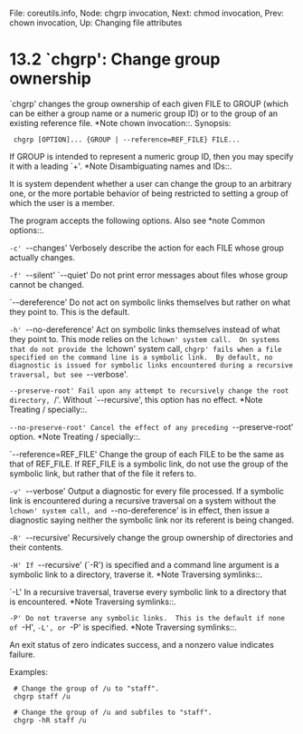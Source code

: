 File: coreutils.info,  Node: chgrp invocation,  Next: chmod invocation,  Prev: chown invocation,  Up: Changing file attributes

13.2 `chgrp': Change group ownership
====================================

`chgrp' changes the group ownership of each given FILE to GROUP (which
can be either a group name or a numeric group ID) or to the group of an
existing reference file.  *Note chown invocation::.  Synopsis:

     chgrp [OPTION]... {GROUP | --reference=REF_FILE} FILE...

   If GROUP is intended to represent a numeric group ID, then you may
specify it with a leading `+'.  *Note Disambiguating names and IDs::.

   It is system dependent whether a user can change the group to an
arbitrary one, or the more portable behavior of being restricted to
setting a group of which the user is a member.

   The program accepts the following options.  Also see *note Common
options::.

`-c'
`--changes'
     Verbosely describe the action for each FILE whose group actually
     changes.

`-f'
`--silent'
`--quiet'
     Do not print error messages about files whose group cannot be
     changed.

`--dereference'
     Do not act on symbolic links themselves but rather on what they
     point to.  This is the default.

`-h'
`--no-dereference'
     Act on symbolic links themselves instead of what they point to.
     This mode relies on the `lchown' system call.  On systems that do
     not provide the `lchown' system call, `chgrp' fails when a file
     specified on the command line is a symbolic link.  By default, no
     diagnostic is issued for symbolic links encountered during a
     recursive traversal, but see `--verbose'.

`--preserve-root'
     Fail upon any attempt to recursively change the root directory,
     `/'.  Without `--recursive', this option has no effect.  *Note
     Treating / specially::.

`--no-preserve-root'
     Cancel the effect of any preceding `--preserve-root' option.
     *Note Treating / specially::.

`--reference=REF_FILE'
     Change the group of each FILE to be the same as that of REF_FILE.
     If REF_FILE is a symbolic link, do not use the group of the
     symbolic link, but rather that of the file it refers to.

`-v'
`--verbose'
     Output a diagnostic for every file processed.  If a symbolic link
     is encountered during a recursive traversal on a system without
     the `lchown' system call, and `--no-dereference' is in effect,
     then issue a diagnostic saying neither the symbolic link nor its
     referent is being changed.

`-R'
`--recursive'
     Recursively change the group ownership of directories and their
     contents.

`-H'
     If `--recursive' (`-R') is specified and a command line argument
     is a symbolic link to a directory, traverse it.  *Note Traversing
     symlinks::.

`-L'
     In a recursive traversal, traverse every symbolic link to a
     directory that is encountered.  *Note Traversing symlinks::.

`-P'
     Do not traverse any symbolic links.  This is the default if none
     of `-H', `-L', or `-P' is specified.  *Note Traversing symlinks::.


   An exit status of zero indicates success, and a nonzero value
indicates failure.

   Examples:

     # Change the group of /u to "staff".
     chgrp staff /u

     # Change the group of /u and subfiles to "staff".
     chgrp -hR staff /u

